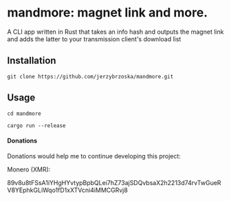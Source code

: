 # mandmore: magnet link and more. 

A CLI app written in Rust that takes an info hash and outputs the magnet link and adds the latter to your transmission client's download list

## Installation
```
git clone https://github.com/jerzybrzoska/mandmore.git 

```
## Usage

```
cd mandmore 

cargo run --release
```

#### Donations

Donations would help me to continue developing this project:

Monero (XMR): 

89v8u8tFSsA1iYHgHYvtypBpbQLei7hZ73ajSDQvbsaX2h2213d74rvTwGueRV8YEphkGLiWqo1fD1xXTVcni4iMMCGRvj8
